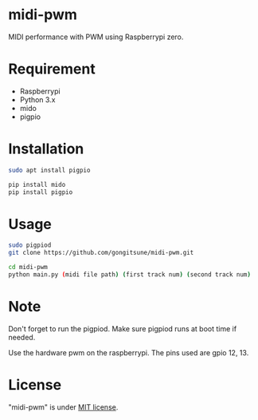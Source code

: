 # midi-pwm
MIDI performance with PWM using Raspberrypi zero.

# Requirement
* Raspberrypi
* Python 3.x
* mido
* pigpio

# Installation
```bash
sudo apt install pigpio

pip install mido
pip install pigpio
```

# Usage
```bash
sudo pigpiod
git clone https://github.com/gongitsune/midi-pwm.git

cd midi-pwm
python main.py (midi file path) (first track num) (second track num)
```

# Note
Don't forget to run the pigpiod.
Make sure pigpiod runs at boot time if needed.

Use the hardware pwm on the raspberrypi. The pins used are gpio 12, 13.

# License
"midi-pwm" is under [MIT license](https://en.wikipedia.org/wiki/MIT_License).
